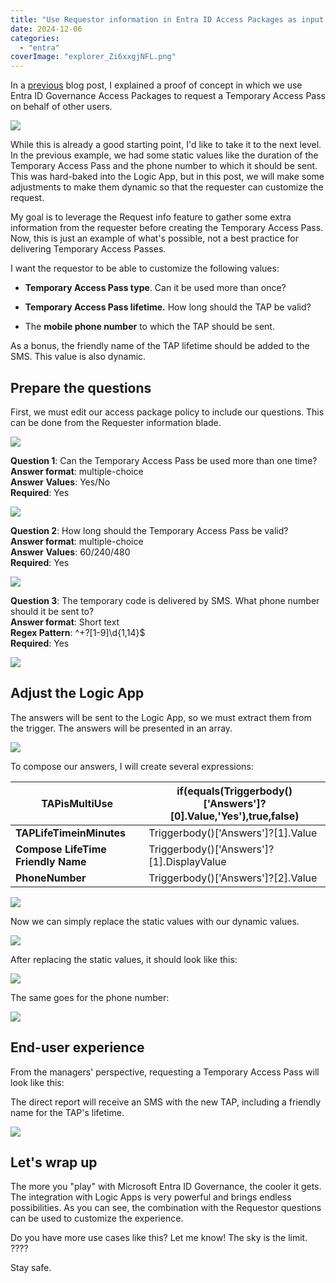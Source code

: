 ```yaml
---
title: "Use Requestor information in Entra ID Access Packages as input for Custom Extensions"
date: 2024-12-06
categories: 
  - "entra"
coverImage: "explorer_Zi6xxgjNFL.png"
---
```


In a [previous](https://janbakker.tech/request-temporary-access-pass-on-behalf-of-others-via-entra-id-governance-access-package/) blog post, I explained a proof of concept in which we use Entra ID Governance Access Packages to request a Temporary Access Pass on behalf of other users.

![](/assets/images/Presentation2.png)

While this is already a good starting point, I'd like to take it to the next level. In the previous example, we had some static values like the duration of the Temporary Access Pass and the phone number to which it should be sent. This was hard-baked into the Logic App, but in this post, we will make some adjustments to make them dynamic so that the requester can customize the request.

My goal is to leverage the Request info feature to gather some extra information from the requester before creating the Temporary Access Pass. Now, this is just an example of what's possible, not a best practice for delivering Temporary Access Passes.

I want the requestor to be able to customize the following values:

- **Temporary Access Pass type**. Can it be used more than once?

- **Temporary Access Pass lifetime.** How long should the TAP be valid?

- The **mobile phone number** to which the TAP should be sent.

As a bonus, the friendly name of the TAP lifetime should be added to the SMS. This value is also dynamic.

## Prepare the questions

First, we must edit our access package policy to include our questions. This can be done from the Requester information blade.

![](/assets/images/image-12.png)

**Question 1**: Can the Temporary Access Pass be used more than one time?  
**Answer format**: multiple-choice  
**Answer** **Values**: Yes/No  
**Required**: Yes

![](/assets/images/image-13.png)

**Question 2**: How long should the Temporary Access Pass be valid?  
**Answer format**: multiple-choice  
**Answer** **Values**: 60/240/480  
**Required**: Yes

![](/assets/images/image-14.png)

**Question 3**: The temporary code is delivered by SMS. What phone number should it be sent to?  
**Answer format**: Short text  
**Regex Pattern**: ^+?\[1-9\]\\d{1,14}$  
**Required**: Yes

![](/assets/images/image-15.png)

## Adjust the Logic App

The answers will be sent to the Logic App, so we must extract them from the trigger. The answers will be presented in an array.

![](/assets/images/image-17.png)

To compose our answers, I will create several expressions:

| **TAPisMultiUse** | if(equals(Triggerbody()\['Answers'\]?\[0\].Value,'Yes'),true,false) |
| --- | --- |
| **TAPLifeTimeinMinutes** | Triggerbody()\['Answers'\]?\[1\].Value |
| **Compose LifeTime Friendly Name** | Triggerbody()\['Answers'\]?\[1\].DisplayValue |
| **PhoneNumber** | Triggerbody()\['Answers'\]?\[2\].Value |

![](/assets/images/image-18.png)

Now we can simply replace the static values with our dynamic values.

![](/assets/images/image-20.png)

After replacing the static values, it should look like this:

![](/assets/images/image-21.png)

The same goes for the phone number:

![](/assets/images/image-22.png)

## End-user experience

From the managers' perspective, requesting a Temporary Access Pass will look like this:

The direct report will receive an SMS with the new TAP, including a friendly name for the TAP's lifetime.

![](/assets/images/image-24-506x1024.png)

## Let's wrap up

The more you "play" with Microsoft Entra ID Governance, the cooler it gets. The integration with Logic Apps is very powerful and brings endless possibilities. As you can see, the combination with the Requestor questions can be used to customize the experience.

Do you have more use cases like this? Let me know! The sky is the limit. ????

Stay safe.
